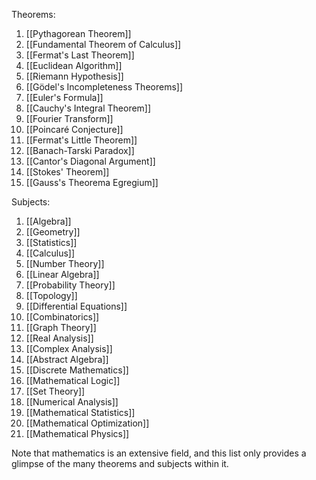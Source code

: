 Theorems:
1. [[Pythagorean Theorem]]
2. [[Fundamental Theorem of Calculus]]
3. [[Fermat's Last Theorem]]
4. [[Euclidean Algorithm]]
5. [[Riemann Hypothesis]]
6. [[Gödel's Incompleteness Theorems]]
7. [[Euler's Formula]]
8. [[Cauchy's Integral Theorem]]
9. [[Fourier Transform]]
10. [[Poincaré Conjecture]]
11. [[Fermat's Little Theorem]]
12. [[Banach-Tarski Paradox]]
13. [[Cantor's Diagonal Argument]]
14. [[Stokes' Theorem]]
15. [[Gauss's Theorema Egregium]]

Subjects:
1. [[Algebra]]
2. [[Geometry]]
3. [[Statistics]]
4. [[Calculus]]
5. [[Number Theory]]
6. [[Linear Algebra]]
7. [[Probability Theory]]
8. [[Topology]]
9. [[Differential Equations]]
10. [[Combinatorics]]
11. [[Graph Theory]]
12. [[Real Analysis]]
13. [[Complex Analysis]]
14. [[Abstract Algebra]]
15. [[Discrete Mathematics]]
16. [[Mathematical Logic]]
17. [[Set Theory]]
18. [[Numerical Analysis]]
19. [[Mathematical Statistics]]
20. [[Mathematical Optimization]]
21. [[Mathematical Physics]]

Note that mathematics is an extensive field, and this list only provides a glimpse of the many theorems and subjects within it.